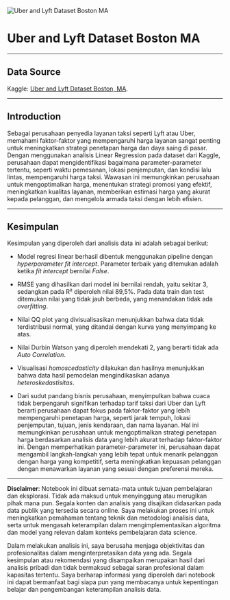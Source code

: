 ![Uber and Lyft Dataset Boston MA](https://github.com/DarlyP/Uber-and-Lyft-Dataset-Boston-MA/blob/main/Notebook/UberLyft.jpeg)

# Uber and Lyft Dataset Boston MA

---


## Data Source

Kaggle: [Uber and Lyft Dataset Boston, MA](https://www.kaggle.com/datasets/brllrb/uber-and-lyft-dataset-boston-ma).

---

## Introduction

Sebagai perusahaan penyedia layanan taksi seperti Lyft atau Uber, memahami faktor-faktor yang mempengaruhi harga layanan sangat penting untuk meningkatkan strategi penetapan harga dan daya saing di pasar. Dengan menggunakan analisis Linear Regression pada dataset dari Kaggle, perusahaan dapat mengidentifikasi bagaimana parameter-parameter tertentu, seperti waktu pemesanan, lokasi penjemputan, dan kondisi lalu lintas, mempengaruhi harga taksi. Wawasan ini memungkinkan perusahaan untuk mengoptimalkan harga, menentukan strategi promosi yang efektif, meningkatkan kualitas layanan, memberikan estimasi harga yang akurat kepada pelanggan, dan mengelola armada taksi dengan lebih efisien.

---

## Kesimpulan

Kesimpulan yang diperoleh dari analisis data ini adalah sebagai berikut:

- Model regresi linear berhasil dibentuk menggunakan pipeline dengan *hyperparameter fit intercept*. Parameter terbaik yang ditemukan adalah ketika *fit intercept* bernilai *False*.

- RMSE yang dihasilkan dari model ini bernilai rendah, yaitu sekitar 3, sedangkan pada R² diperoleh nilai 89,5%. Pada data train dan test ditemukan nilai yang tidak jauh berbeda, yang menandakan tidak ada *overfitting*.

- Nilai QQ plot yang divisualisasikan menunjukkan bahwa data tidak terdistribusi normal, yang ditandai dengan kurva yang menyimpang ke atas.

- Nilai Durbin Watson yang diperoleh mendekati 2, yang berarti tidak ada *Auto Correlation*.

- Visualisasi *homoscedasticity* dilakukan dan hasilnya menunjukkan bahwa data hasil pemodelan mengindikasikan adanya *heteroskedastisitas*.

- Dari sudut pandang bisnis perusahaan, menyimpulkan bahwa cuaca tidak berpengaruh signifikan terhadap tarif taksi dari Uber dan Lyft berarti perusahaan dapat fokus pada faktor-faktor yang lebih mempengaruhi penetapan harga, seperti jarak tempuh, lokasi penjemputan, tujuan, jenis kendaraan, dan nama layanan. Hal ini memungkinkan perusahaan untuk mengoptimalkan strategi penetapan harga berdasarkan analisis data yang lebih akurat terhadap faktor-faktor ini. Dengan memperhatikan parameter-parameter ini, perusahaan dapat mengambil langkah-langkah yang lebih tepat untuk menarik pelanggan dengan harga yang kompetitif, serta meningkatkan kepuasan pelanggan dengan menawarkan layanan yang sesuai dengan preferensi mereka.

---

**Disclaimer**: Notebook ini dibuat semata-mata untuk tujuan pembelajaran dan eksplorasi. Tidak ada maksud untuk menyinggung atau merugikan pihak mana pun. Segala konten dan analisis yang disajikan didasarkan pada data publik yang tersedia secara online. Saya melakukan proses ini untuk meningkatkan pemahaman tentang teknik dan metodologi analisis data, serta untuk mengasah keterampilan dalam mengimplementasikan algoritma dan model yang relevan dalam konteks pembelajaran data science.

Dalam melakukan analisis ini, saya berusaha menjaga objektivitas dan profesionalitas dalam menginterpretasikan data yang ada. Segala kesimpulan atau rekomendasi yang disampaikan merupakan hasil dari analisis pribadi dan tidak bermaksud sebagai saran profesional dalam kapasitas tertentu. Saya berharap informasi yang diperoleh dari notebook ini dapat bermanfaat bagi siapa pun yang membacanya untuk kepentingan belajar dan pengembangan keterampilan analisis data.
